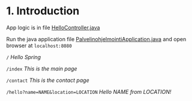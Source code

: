 # 1. Introduction

App logic is in file [HelloController.java](src/main/java/com/example/Palvelinohjelmointi/web/HelloController.java)

Run the java application file [PalvelinohjelmointiApplication.java](src/main/java/com/example/Palvelinohjelmointi/PalvelinohjelmointiApplication.java) and open browser at `localhost:8080`

`/`
*Hello Spring*

`/index`
*This is the main page*

`/contact`
*This is the contact page*

`/hello?name=NAME&location=LOCATION`
*Hello NAME from LOCATION!*

